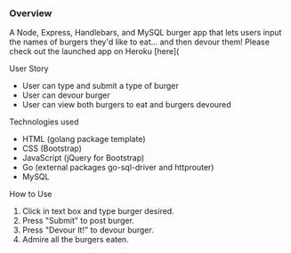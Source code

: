 
### Overview
A Node, Express, Handlebars, and MySQL burger app that lets users input the names of burgers they'd like to eat... and then devour them!
Please check out the launched app on Heroku [here](

User Story
* User can type and submit a type of burger
* User can devour burger
* User can view both burgers to eat and burgers devoured

Technologies used
* HTML (golang package template)
* CSS (Bootstrap)
* JavaScript (jQuery for Bootstrap)
* Go (external packages go-sql-driver and httprouter)
* MySQL

How to Use
1. Click in text box and type burger desired.
2. Press "Submit" to post burger.
3. Press "Devour It!" to devour burger.
4. Admire all the burgers eaten.

